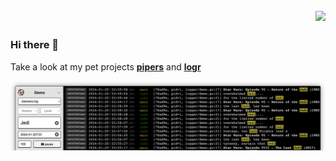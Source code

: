 <h2 align="right"><a href="https://github.com/kozhurkin/kozhurkin/blob/main/Dmitry_Kozhurkin_CV_en.pdf" title="CV"><img src="https://cdn-icons-png.flaticon.com/128/36/36049.png" height="32" /></a></h2>

### Hi there 👋
Take a look at my pet projects **[pipers]** and **[logr]**


[pipers]: https://github.com/kozhurkin/pipers
[logr]: https://github.com/504dev/logr

[![Logr](https://raw.githubusercontent.com/504dev/logr-front/master/static/preview.png)](https://logr.info/demo)
